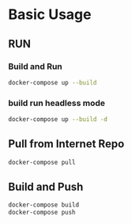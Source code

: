 # Basic Usage

## RUN

### Build and Run

~~~ bash
docker-compose up --build
~~~

### build run headless mode

~~~ bash
docker-compose up --build -d
~~~

## Pull from Internet Repo

~~~ bash
docker-compose pull
~~~

## Build and Push

~~~ bash
docker-compose build
docker-compose push
~~~
